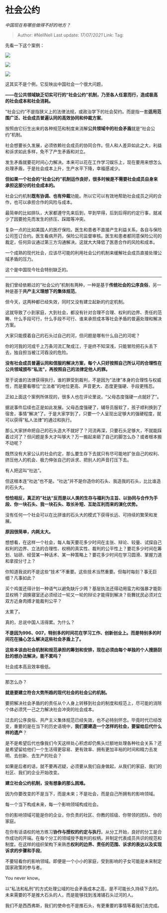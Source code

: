 # 社会公约
*中国现在有哪些做得不好的地方？*

> Author: #NellNell
> Last update: *17/07/2021*
> Link:
> Tag:

先看一下这个案例：

![](https://pic1.zhimg.com/50/v2-1f769d1e6029a46bcb065d5a12c2d0e0_720w.jpg?source=1940ef5c)

![](https://pic2.zhimg.com/50/v2-f62415afb2ab53fbc45e95342d74ab0d_720w.jpg?source=1940ef5c)

![](https://pic3.zhimg.com/50/v2-705f93f07e62b5dad6ea146e4c716315_720w.jpg?source=1940ef5c)

这其实不是个例，它反映出中国社会一个很大问题，

**——在公共领域缺乏切实可行的“社会公约”机制，乃至各人任意而行，造成极高的社会成本和社会消耗。**

“社会公约”不是指狭义上的法律法规，或政治学下的社会契约。而是指一套**适用范围广泛、社会成员普遍认同的高效协同和仲裁方案**。

按照由它衍生出来的各种规范和制度来消解**公共领域中的社会矛盾**就是“社会公约”机制。

社会想要长久发展，必须依赖社会成员的协同合作。但人和人差异如此之大，利益和诉求如此多样，免不了产生矛盾和对立。

发生矛盾就要花时间心力解决。本来可以花在工作学习娱乐上，现在要用来想怎么处理矛盾，于是社会成本上升，生产水平下降，幸福感减少。

**但如果一个社会的“社会公约”机制运作良好，很多时候是不需要社会成员自身来承担这部分的社会成本的。**

社会公约机制**既有协调、也有仲裁**功能。所以它可以有效地帮助社会成员之间的合作，也可以承担合作的风险与成本。

最简单的比如排队，大家都遵守先来后到，早到早得，后到后得的约定行事，就减少了因要抢先而发生的挤压、踩踏等冲突。

复杂一点的比如美国人的医疗保险。医生和患者不直接产生利益关系，各自与保险公司签订合约。医生看病开药，保险公司监督审核。医生和患者都同意保险公司的裁定，任何异议通过第三方沟通解决。这就大大降低了医患合作的风险和成本。

一个成熟的现代社会，应该尽可能的利用社会公约机制来缓解社会成员直接处理公域矛盾的压力。

这个是中国现今社会特别缺乏的。

---

我们曾经依赖过的“社会公约”机制有两种，一种是基于**传统社会的公序良俗**，另一种是基于**共产主义理想下的集体规范**。

但今天，这两种都已经失效，同时又没有建立起新的约定机制。

这就导致了小到家庭，大到社会，都没有针对合理不合理、权利的边界、责任的范畴、什么手段可行，什么手段不可行、谁来承担成本等社会矛盾的普遍处理和解决方案。

大家只能摸着自己的石头过自己的河，但问题是哪有什么自己的河呢？

你的河我的河成千上万条河流汇聚成江，于是终不知深浅，只能冒险把石头丢下去，独自担当被江河吞没的危险。

**没有社会成员普遍认同和信服的解决方案，每个人只好按照自己所认可的合理性在公共领域颁布“私法”，再按照自己的法律定他人的罪。**

至于说谁的法律获得执行，谁的罪受到裁判，不是因为“法律”本身的合理性与权威性，而是要看哪位“立法者”的地位更高、声音更大、态度更强硬、手段更残忍。

正如上面这个案例所体现的，很多人也在评论里说，“父母态度强硬一点就好了”。

据说事件后续也正是如此发展。父母态度强硬了，辅导员服软了，孩子顺利换到了宿舍，事情“解决”了。于是大家学到了，只要一个人呈现出足够大的强硬程度，就可以获得“私人法律”的通过和执行。

那么大家拼命把自己的石头造大不就好了？河流再深，只要石头足够大，不就能踩着过河了？但问题是多大才叫够大？万一搬起来砸了自己的脚怎么办？或者根本搬不动呢？

既然没有大家公认的社会约定，那么要生存下去就只有尽可能地扩张自己的权利、挤压他人的机会、极力伸张自己的诉求、把别人的声音打压下去。

有人把这叫“社达”。

但这根本连“社达”也不是。“社达”并不是你造你的石头、我造我的石头，比比谁造的石头大。

**恰恰相反，真正的”社达“反而是以人类的生存与福利为主旨、以协同与合作为手段、你一块石头、我一块石头、取长补短、互助互利而来的演化优势。**

没有任何一个社会可以在比拼谁的石头大的模式下获得长远、可持续的繁荣和发展。

**原因很简单，内耗太大。**

想想看，在这样一个社会，每人每天要花多少时间在主张、辩论、较量、试探自己权利的边界、立法的合理性、权柄的真实性、裁判的公平性上？要花多少时间在筹划、钻研、经营某一种话术、某一种策略上？要花多少时间在学习圆滑、掌握力道和拿捏分寸上？

你知道我说的不是这些“技术”不重要。这些技术当然重要。但每时每刻？事无巨细？凡事如此？

买个鸡蛋还得计划一种语气以避免缺斤少两？基层执法还得动用蛮力和强暴才能彰显权柄？调换寝室还必须经过一轮又一轮的辩论才能得到解决？街舞扰民必须对立双方近身肉搏才能裁判公平？

太累了。

真的，总说中国人活得累。为什么？

**不是因为996、007，特别多的时间花在学习工作、创新创业上。而是特别多的时间花在操心怎么解决这些社会矛盾上了。**

**这些本该由社会机制和规范承担的筹划和安排，现在必须由每个单独的个人搜肠刮肚的想办法解决，能不累吗？**

社会成本高且效率极低。

---

那怎么办？

**就是要建立符合大势所趋的现代社会的社会公约机制。**

要把解决社会矛盾的的责任从个人身上转移到社会的制度和规范上，尽可能的消除个体必须凭一己之力解决社会冲突的社会成本。

过去的公序良俗、共产主义集体规范已经失效，也不必特别怀念。毕竟时代已经改变，重要的是在当下的历史语境中，**我们要建造一个怎样的社会，要留给后代什么样的遗产**？

是不是希望后代也像我们今天这样处心积虑却仍焦头烂额地处理各种社会关系？还是希望留给他们一个生活得更容易、更有效率、拥有更加丰裕的时间和精力去发明、去创新、去生产的社会？

如果是后者的话，就不要再迟疑，必须要从我们自身做起，从我们的家庭、我们的社区、我们的企业开始改变。

**建立社会公约机制，没有想象的那么困难。**

因为你要改变的不是当下，而是未来；不是社会，而是自己所拥有的影响领域。

每一个当下构成未来，每一个影响领域构成社会。

你的影响领域可能是你的企业，你负责的社区、你教的班级、你带领的团队、你的家庭。

在你有话语权的地方练习**协作与授权的约定与执行**。从分工开始，良好的分工是合作成功的开端。在每个分工的领域授予裁判的权柄，并制定代表成员共识的规范和制度。在这样的组织架构下来熟悉**权利的边界、责任的范围、诉求的表达以及实现诉求的步骤和手段**。

不要轻看你的影响领域。即便是一个小小的家庭，受到影响的子女可能是未来制定国家政策的参与者。

You never know。

以“私法和私刑”的方式处理公域的社会矛盾成本之高，是不可能长久持续下去的。未来需要的不是推大石头的人，而是能够找到浅滩铺石头过河的人。

我们不是西西弗斯，我们的使命也不是推石头，有更重要的事情等着我们去完成。
